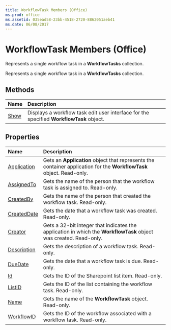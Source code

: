 ```yaml
---
title: WorkflowTask Members (Office)
ms.prod: office
ms.assetid: 035ead58-23bb-4518-2720-8862051aeb41
ms.date: 06/08/2017
---
```



# WorkflowTask Members (Office)
Represents a single workflow task in a  **WorkflowTasks** collection.

Represents a single workflow task in a  **WorkflowTasks** collection.


## Methods



|**Name**|**Description**|
|:-----|:-----|
|[Show](workflowtask-show-method-office.md)|Displays a workflow task edit user interface for the specified  **WorkflowTask** object.|

## Properties



|**Name**|**Description**|
|:-----|:-----|
|[Application](workflowtask-application-property-office.md)|Gets an  **Application** object that represents the container application for the **WorkflowTask** object. Read-only.|
|[AssignedTo](workflowtask-assignedto-property-office.md)|Gets the name of the person that the workflow task is assigned to. Read-only.|
|[CreatedBy](workflowtask-createdby-property-office.md)|Gets the name of the person that created the workflow task. Read-only.|
|[CreatedDate](workflowtask-createddate-property-office.md)|Gets the date that a workflow task was created. Read-only.|
|[Creator](workflowtask-creator-property-office.md)|Gets a 32-bit integer that indicates the application in which the  **WorkflowTask** object was created. Read-only.|
|[Description](workflowtask-description-property-office.md)|Gets the description of a workflow task. Read-only.|
|[DueDate](workflowtask-duedate-property-office.md)|Gets the date that a workflow task is due. Read-only.|
|[Id](workflowtask-id-property-office.md)|Gets the ID of the Sharepoint list item. Read-only.|
|[ListID](workflowtask-listid-property-office.md)|Gets the ID of the list containing the workflow task. Read-only.|
|[Name](workflowtask-name-property-office.md)|Gets the name of the  **WorkflowTask** object. Read-only.|
|[WorkflowID](workflowtask-workflowid-property-office.md)|Gets the ID of the workflow associated with a workflow task. Read-only.|

